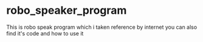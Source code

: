 # robo_speaker_program
This is robo speak program which i taken reference by internet you can also find it's code and how to use it
